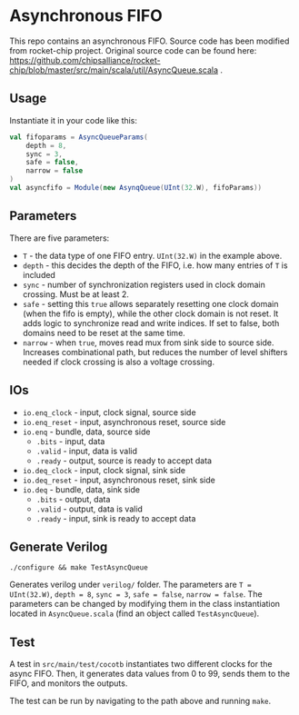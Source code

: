 # Asynchronous FIFO
This repo contains an asynchronous FIFO. Source code has been modified from rocket-chip project. Original source code can be found here: https://github.com/chipsalliance/rocket-chip/blob/master/src/main/scala/util/AsyncQueue.scala .
## Usage
Instantiate it in your code like this:
```scala
val fifoparams = AsyncQueueParams(
    depth = 8,
    sync = 3,
    safe = false,
    narrow = false
)
val asyncfifo = Module(new AsynqQueue(UInt(32.W), fifoParams))
```
## Parameters
There are five parameters:
- `T` - the data type of one FIFO entry. `UInt(32.W)` in the example above.
- `depth` - this decides the depth of the FIFO, i.e. how many entries of `T` is included
- `sync` - number of synchronization registers used in clock domain crossing. Must be at least 2.
- `safe` - setting this `true` allows separately resetting one clock domain (when the fifo is empty), while the other clock domain is not reset. It adds logic to synchronize read and write indices. If set to false, both domains need to be reset at the same time.
- `narrow` - when `true`, moves read mux from sink side to source side. Increases combinational path, but reduces the number of level shifters needed if clock crossing is also a voltage crossing.
## IOs
- `io.enq_clock` - input, clock signal, source side
- `io.enq_reset` - input, asynchronous reset, source side
- `io.enq` - bundle, data, source side
  - `.bits` - input, data
  - `.valid` - input, data is valid
  - `.ready` - output, source is ready to accept data
- `io.deq_clock` - input, clock signal, sink side
- `io.deq_reset` - input, asynchronous reset, sink side
- `io.deq` - bundle, data, sink side
  - `.bits` - output, data
  - `.valid` - output, data is valid
  - `.ready` - input, sink is ready to accept data
## Generate Verilog
```
./configure && make TestAsyncQueue
```
Generates verilog under `verilog/` folder. The parameters are `T = UInt(32.W)`, `depth = 8`, `sync = 3`, `safe = false`, `narrow = false`. The parameters can be changed by modifying them in the class instantiation located in `AsyncQueue.scala` (find an object called `TestAsyncQueue`).
## Test
A test in `src/main/test/cocotb` instantiates two different clocks for the async FIFO. Then, it generates data values from 0 to 99, sends them to the FIFO, and monitors the outputs.

The test can be run by navigating to the path above and running `make`.
